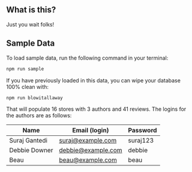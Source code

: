 ## What is this?

Just you wait folks!

## Sample Data

To load sample data, run the following command in your terminal:

```bash
npm run sample
```

If you have previously loaded in this data, you can wipe your database 100% clean with:

```bash
npm run blowitallaway
```

That will populate 16 stores with 3 authors and 41 reviews. The logins for the authors are as follows:

|Name|Email (login)|Password|
|---|---|---|
|Suraj Gantedi|suraj@example.com|suraj123|
|Debbie Downer|debbie@example.com|debbie|
|Beau|beau@example.com|beau|


